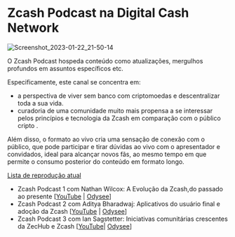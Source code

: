 
# Zcash Podcast na Digital Cash Network
![Screenshot_2023-01-22_21-50-14](https://user-images.githubusercontent.com/81990132/213973803-b0629c92-08d4-459b-99f1-594854a7db3a.png)

O Zcash Podcast hospeda conteúdo como atualizações, mergulhos profundos em assuntos específicos etc.

Especificamente, este canal se concentra em:

* a perspectiva de viver sem banco com criptomoedas e descentralizar toda a sua vida.
* curadoria de uma comunidade muito mais propensa a se interessar pelos princípios e tecnologia da Zcash em comparação com o público cripto .

Além disso, o formato ao vivo cria uma sensação de conexão com o público, que pode participar e tirar dúvidas ao vivo com o apresentador e convidados, ideal para alcançar novos fãs, ao mesmo tempo em que permite o consumo posterior do conteúdo em formato longo.


[Lista de reprodução atual](https://youtube.com/playlist?list=PLBFOSRGoT80W5EAebpT9zwXu6OTS1mq8w)


  * Zcash Podcast 1 com Nathan Wilcox: A Evolução da Zcash,do passado ao presente [[YouTube](https://youtu.be/tCrFmK-5Enc) | [Odysee](https://odysee.com/@DigitalCashNetwork:c/Zcash-Podcast-2:a)]
  * Zcash Podcast 2 com Aditya Bharadwaj: Aplicativos do usuário final e adoção da Zcash [[YouTube](https://youtu.be/sK13gwtTaCQ) | [Odysee](https://odysee.com/@DigitalCashNetwork:c/Zcash-Podcast-1:8)]
  * Zcash Podcast 3 com Ian Sagstetter: Iniciativas comunitárias crescentes da ZecHub e Zcash [[YouTube](https://www.youtube.com/watch?v=0tIK6vBM3-s)| [Odysee](https://odysee.com/@DigitalCashNetwork:c/Zcash-Podcast-3:a)]


